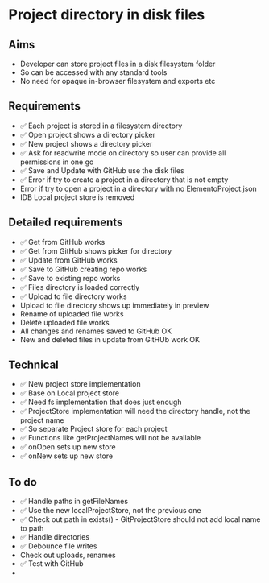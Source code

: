 Project directory in disk files
===============================

Aims
----

- Developer can store project files in a disk filesystem folder
- So can be accessed with any standard tools
- No need for opaque in-browser filesystem and exports etc

Requirements
------------

- ✅ Each project is stored in a filesystem directory
- ✅ Open project shows a directory picker
- ✅ New project shows a directory picker
- ✅ Ask for readwrite mode on directory so user can provide all permissions in one go
- ✅ Save and Update with GitHub use the disk files
- ✅ Error if try to create a project in a directory that is not empty
- Error if try to open a project in a directory with no ElementoProject.json
- IDB Local project store is removed

Detailed requirements
---------------------

- ✅ Get from GitHub works
- ✅ Get from GitHub shows picker for directory
- ✅ Update from GitHub works
- ✅ Save to GitHub creating repo works
- ✅ Save to existing repo works
- ✅ Files directory is loaded correctly
- ✅ Upload to file directory works
- Upload to file directory shows up immediately in preview
- Rename of uploaded file works
- Delete uploaded file works
- All changes and renames saved to GitHub OK
- New and deleted files in update from GitHUb work OK

Technical
---------

- ✅ New project store implementation
- ✅ Base on Local project store
- ✅ Need fs implementation that does just enough
- ✅ ProjectStore implementation will need the directory handle, not the project name
- ✅ So separate Project store for each project
- ✅ Functions like getProjectNames will not be available
- ✅ onOpen sets up new store
- ✅ onNew sets up new store


To do
-----

- ✅ Handle paths in getFileNames
- ✅ Use the new localProjectStore, not the previous one
- ✅ Check out path in exists() - GitProjectStore should not add local name to path
- ✅ Handle directories
- ✅ Debounce file writes
- Check out uploads, renames
- ✅ Test with GitHub
- 